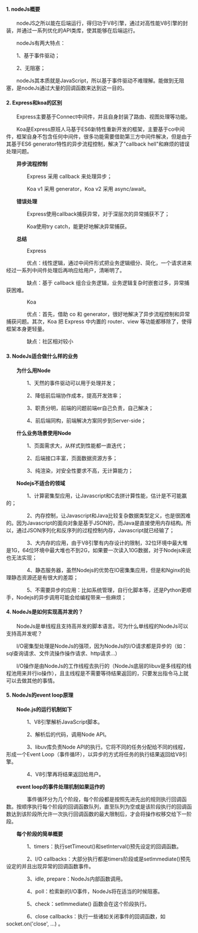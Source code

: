 #### 1. nodeJs概要  

&emsp;&emsp;nodeJS之所以能在后端运行，得归功于V8引擎，通过对高性能V8引擎的封装，并通过一系列优化的API类库，使其能够在后端运行。  

&emsp;&emsp;nodeJs有两大特点：

&emsp;&emsp;1、基于事件驱动；

&emsp;&emsp;2、无阻塞；  

&emsp;&emsp;nodeJs其本质就是JavaScript，所以基于事件驱动不难理解。能做到无阻塞，是nodeJs通过大量的回调函数来达到这一目的。  

#### 2. Express和koa的区别  

&emsp;&emsp;Express主要基于Connect中间件，并且自身封装了路由、视图处理等功能。  

&emsp;&emsp;Koa是Express原班人马基于ES6新特性重新开发的框架，主要基于co中间件，框架自身不包含任何中间件，很多功能需要借助第三方中间件解决，但是由于其基于ES6 generator特性的异步流程控制，解决了"callback hell"和麻烦的错误处理问题。  

&emsp;&emsp;**异步流程控制**  

&emsp;&emsp;&emsp;&emsp;Express 采用 callback 来处理异步；  

&emsp;&emsp;&emsp;&emsp;Koa v1 采用 generator，Koa v2 采用 async/await。    

&emsp;&emsp;**错误处理**  

&emsp;&emsp;&emsp;&emsp;Express使用callback捕获异常，对于深层次的异常捕获不了；  

&emsp;&emsp;&emsp;&emsp;Koa使用try catch，能更好地解决异常捕获。  

&emsp;&emsp;**总结**  

&emsp;&emsp;&emsp;&emsp;Express  

&emsp;&emsp;&emsp;&emsp;优点：线性逻辑，通过中间件形式把业务逻辑细分、简化，一个请求进来经过一系列中间件处理后再响应给用户，清晰明了。  

&emsp;&emsp;&emsp;&emsp;缺点：基于 callback 组合业务逻辑，业务逻辑复杂时嵌套过多，异常捕获困难。  

&emsp;&emsp;&emsp;&emsp;Koa  

&emsp;&emsp;&emsp;&emsp;优点：首先，借助 co 和 generator，很好地解决了异步流程控制和异常捕获问题。其次，Koa 把 Express 中内置的 router、view 等功能都移除了，使得框架本身更轻量。  

&emsp;&emsp;&emsp;&emsp;缺点：社区相对较小  

#### 3. NodeJs适合做什么样的业务  

&emsp;&emsp;**为什么用Node**  

&emsp;&emsp;&emsp;&emsp;1、天然的事件驱动可以用于处理并发；  

&emsp;&emsp;&emsp;&emsp;2、降低前后端协作成本，提高开发效率；  

&emsp;&emsp;&emsp;&emsp;3、职责分明，前端的问题前端er自己负责，自己解决；  

&emsp;&emsp;&emsp;&emsp;4、前后端同构，前端解决方案同步到Server-side；   

&emsp;&emsp;**什么业务场景使用Node**  

&emsp;&emsp;&emsp;&emsp;1、页面需求大，从样式到性能都一直迭代；  

&emsp;&emsp;&emsp;&emsp;2、后端接口丰富，页面数据资源方多；  

&emsp;&emsp;&emsp;&emsp;3、纯渲染，对安全性要求不高，无计算能力；  

&emsp;&emsp;**Nodejs不适合的领域**  

&emsp;&emsp;&emsp;&emsp;1、计算密集型应用，让Javascript和C去拼计算性能，估计是不可能赢的；  

&emsp;&emsp;&emsp;&emsp;2、内存控制，让Javascript和Java比较复杂数据类型定义，也是很困难的。因为Javascript的面向对象是基于JSON的，而Java是直接使用内存结构。所以，通过JSON序列化和反序列的过程控制内存，Javascript就已经输了；  

&emsp;&emsp;&emsp;&emsp;3、大内存的应用，由于V8引擎有内存设计的限制，32位环境中最大堆是1G，64位环境中最大堆也不到2G，如果要一次读入10G数据，对于Nodejs来说也无法实现；  

&emsp;&emsp;&emsp;&emsp;4、静态服务器，虽然Nodejs的优势在IO密集集应用，但是和Nginx的处理静态资源还是有很大的差距；  

&emsp;&emsp;&emsp;&emsp;5、不需要异步的应用：比如系统管理，自行化脚本等，还是Python更顺手，Nodejs的异步调用可能会给编程带来一些麻烦；  

#### 4. NodeJs是如何实现高并发的？  

&emsp;&emsp;NodeJs是单线程且支持高并发的脚本语言。可为什么单线程的NodeJs可以支持高并发呢？  

&emsp;&emsp;I/O密集型处理是NodeJs的强项，因为NodeJs的I/O请求都是异步的（如：sql查询请求、文件流操作操作请求、http请求...）  

&emsp;&emsp;I/O操作是由NodeJs的工作线程去执行的（NodeJs底层的libuv是多线程的线程池用来并行io操作），且主线程是不需要等待结果返回的，只要发出指令马上就可以去做其他的事情。  

#### 5. NodeJs的event loop原理  

&emsp;&emsp;**Node.js的运行机制如下**  

&emsp;&emsp;&emsp;&emsp;1、V8引擎解析JavaScript脚本。

&emsp;&emsp;&emsp;&emsp;2、解析后的代码，调用Node API。

&emsp;&emsp;&emsp;&emsp;3、libuv库负责Node API的执行。它将不同的任务分配给不同的线程，形成一个Event Loop（事件循环），以异步的方式将任务的执行结果返回给V8引擎。

&emsp;&emsp;&emsp;&emsp;4、V8引擎再将结果返回给用户。  

&emsp;&emsp;**event loop的事件处理机制如果运作的**  

&emsp;&emsp;&emsp;&emsp;事件循环分为几个阶段，每个阶段都是按照先进先出的规则执行回调函数。按顺序执行每个阶段的回调函数队列，直至队列为空或是该阶段执行的回调函数达到该阶段所允许一次执行回调函数的最大限制后，才会将操作权移交给下一阶段。    

&emsp;&emsp;**每个阶段的简单概要**  

&emsp;&emsp;&emsp;&emsp;1、timers：执行setTimeout()和setInterval()预先设定的回调函数。  

&emsp;&emsp;&emsp;&emsp;2、I/O callbacks：大部分执行都是timers阶段或是setImmediate()预先设定的并且出现异常的回调函数事件。  

&emsp;&emsp;&emsp;&emsp;3、idle, prepare：NodeJs内部函数调用。  

&emsp;&emsp;&emsp;&emsp;4、poll：检索新的I/O事件，NodeJs将在适当的时候阻塞。  

&emsp;&emsp;&emsp;&emsp;5、check：setImmediate() 函数会在这个阶段执行。  

&emsp;&emsp;&emsp;&emsp;6、close callbacks：执行一些诸如关闭事件的回调函数，如socket.on('close', ...) 。
